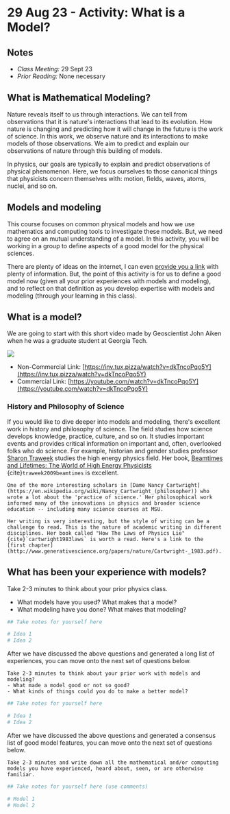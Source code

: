 # 29 Aug 23 - Activity: What is a Model?

## Notes
- *Class Meeting:* 29 Sept 23
- *Prior Reading:* None necessary

##  What is Mathematical Modeling?

Nature reveals itself to us through interactions. We can tell from observations that it is nature's interactions that lead to its evolution. How nature is changing and predicting how it will change in the future is the work of science. In this work, we observe nature and its interactions to make models of those observations. We aim to predict and explain our observations of nature through this building of models.

In physics, our goals are typically to explain and predict observations of physical phenomenon. Here, we focus ourselves to those canonical things that physicists concern themselves with: motion, fields, waves, atoms, nuclei, and so on. 

## Models and modeling

This course focuses on common physical models and how we use mathematics and computing tools to investigate these models. But, we need to agree on an mutual understanding of a model. In this activity, you will be working in a group to define aspects of a good model for the physical sciences. 

There are plenty of ideas on the internet, I can even [provide you a link](https://bfy.tw/TUdA) with plenty of information. But, the point of this activity is for us to define a good model now (given all your prior experiences with models and modeling), and to reflect on that definition as you develop expertise with models and modeling (through your learning in this class).

## What is a model?
We are going to start with this short video made by Geoscientist John Aiken when he was a graduate student at Georgia Tech.

[![](https://markdown-videos-api.jorgenkh.no/youtube/dkTncoPqo5Y?width=720&height=405)](https://inv.tux.pizza/watch?v=dkTncoPqo5Y)
- Non-Commercial Link: [https://inv.tux.pizza/watch?v=dkTncoPqo5Y](https://inv.tux.pizza/watch?v=dkTncoPqo5Y)
- Commercial Link: [https://youtube.com/watch?v=dkTncoPqo5Y](https://youtube.com/watch?v=dkTncoPqo5Y)

### History and Philosophy of Science
If you would like to dive deeper into models and modeling, there's excellent work in history and philosophy of science. The field studies how science develops knowledge, practice, culture, and so on. It studies important events and provides critical information on important and, often, overlooked folks who do science. For example, historian and gender studies professor [Sharon Traweek](https://en.wikipedia.org/wiki/Sharon_Traweek) studies the high energy physics field. Her book, [Beamtimes and Lifetimes: The World of High Energy Physicists](https://en.wikipedia.org/wiki/Beamtimes_and_Lifetimes) {cite}`traweek2009beamtimes` is excellent.

```{admonition} Dame Nancy Cartwright (philosopher of science)
One of the more interesting scholars in [Dame Nancy Cartwright](https://en.wikipedia.org/wiki/Nancy_Cartwright_(philosopher)) who wrote a lot about the 'practice of science.' Her philosophical work informed many of the innovations in physics and broader science education -- including many science courses at MSU. 

Her writing is very interesting, but the style of writing can be a challenge to read. This is the nature of academic writing in different disciplines. Her book called "How The Laws of Physics Lie" {cite}`cartwright1983laws` is worth a read. Here's a link to the [first chapter](http://www.generativescience.org/papers/nature/Cartwright-_1983.pdf).
```

## What has been your experience with models?

Take 2-3 minutes to think about your prior physics class.
- What models have you used? What makes that a model?
- What modeling have you done? What makes that modeling?


```python
## Take notes for yourself here

# Idea 1
# Idea 2
```

After we have discussed the above questions and generated a long list of experiences, you can move onto the next set of questions below.

```{toggle}
Take 2-3 minutes to think about your prior work with models and modeling?
- What made a model good or not so good?
- What kinds of things could you do to make a better model? 
```


```python
## Take notes for yourself here

# Idea 1
# Idea 2
```

After we have discussed the above questions and generated a consensus list of good model features, you can move onto the next set of questions below.

```{toggle}
Take 2-3 minutes and write down all the mathematical and/or computing models you have experienced, heard about, seen, or are otherwise familiar.
```



```python
## Take notes for yourself here (use comments)

# Model 1
# Model 2
```
